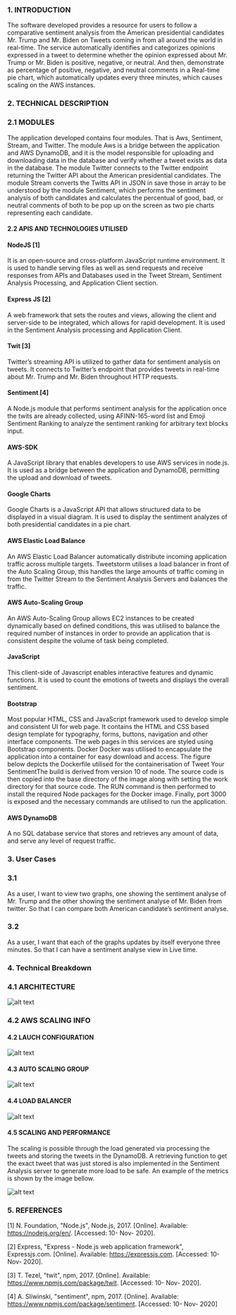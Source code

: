 
### 1.	INTRODUCTION

The software developed provides a resource for users to follow a comparative sentiment analysis from the American presidential candidates Mr. Trump and Mr. Biden on Tweets coming in from all around the world in real-time. The service automatically identifies and categorizes opinions expressed in a tweet to determine whether the opinion expressed about Mr. Trump or Mr. Biden is positive, negative, or neutral. And then, demonstrate as percentage of positive, negative, and neutral comments in a Real-time pie chart, which automatically updates every three minutes, which causes scaling on the AWS instances.

### 2.	TECHNICAL DESCRIPTION

### 2.1	MODULES

The application developed contains four modules. That is Aws, Sentiment, Stream, and Twitter. The module Aws is a bridge between the application and AWS DynamoDB, and it is the model responsible for uploading and downloading data in the database and verify whether a tweet exists as data in the database. The module Twitter connects to the Twitter endpoint returning the Twitter API about the American presidential candidates. The module Stream converts the Twitts API in JSON in save those in array to be understood by the module Sentiment, which performs the sentiment analysis of both candidates and calculates the percentual of good, bad, or neutral comments of both to be pop up on the screen as two pie charts representing each candidate.

#### 2.2	APIS AND TECHNOLOGIES UTILISED

#### NodeJS [1]
It is an open-source and cross-platform JavaScript runtime environment. It is used to handle serving files as well as send requests and receive responses from APIs and Databases used in the Tweet Stream, Sentiment Analysis Processing, and Application Client section.

#### Express JS [2]
A web framework that sets the routes and views, allowing the client and server-side to be integrated, which allows for rapid development. It is used in the Sentiment Analysis processing and Application Client.

#### Twit [3]

Twitter’s streaming API is utilized to gather data for sentiment analysis on tweets. It connects to Twitter’s endpoint that provides tweets in real-time about Mr. Trump and Mr. Biden throughout HTTP requests.

#### Sentiment [4]

A Node.js module that performs sentiment analysis for the application once the twits are already collected, using AFINN-165-word list and Emoji Sentiment Ranking to analyze the sentiment ranking for arbitrary text blocks input.

#### AWS-SDK

A JavaScript library that enables developers to use AWS services in node.js. It is used as a bridge between the application and DynamoDB, permitting the upload and download of tweets.

#### Google Charts

Google Charts is a JavaScript API that allows structured data to be displayed in a visual diagram. It is used to display the sentiment analyzes of both presidential candidates in a pie chart.

#### AWS Elastic Load Balance

An AWS Elastic Load Balancer automatically distribute incoming application traffic across multiple targets. Tweetstorm utilises a load balancer in front of the Auto Scaling Group, this handles the large amounts of traffic coming in from the Twitter Stream to the Sentiment Analysis Servers and balances the traffic.

#### AWS Auto-Scaling Group

An AWS Auto-Scaling Group allows EC2 instances to be created dynamically based on defined conditions, this was utilised to balance the required number of instances in order to provide an application that is consistent despite the volume of task being completed.

#### JavaScript

This client-side of Javascript enables interactive features and dynamic functions. It
is used to count the emotions of tweets and displays the overall sentiment.

#### Bootstrap

Most popular HTML, CSS and JavaScript framework used to develop simple and
consistent UI for web page. It contains the HTML and CSS based design template
for typography, forms, buttons, navigation and other interface components. The
web pages in this services are styled using Bootstrap components.
Docker
Docker was utilised to encapsulate the application into a container for easy download and access.
The figure below depicts the Dockerfile utilised for the containerisation of Tweet Your SentimentThe
build is derived from version 10 of node. The source code is then copied into the base directory of
the image along with setting the work directory for that source code. The RUN command is then
performed to install the required Node packages for the Docker image. Finally, port 3000 is exposed
and the necessary commands are utilised to run the application.

#### AWS DynamoDB

A no SQL database service that stores and retrieves any amount of data, and serve any level of request traffic.

### 3.	User Cases

### 3.1

As a user, I want to view two graphs, one showing the sentiment analyse of Mr. Trump and the other showing the sentiment analyse of Mr. Biden from twitter. So that I can compare both American candidate’s sentiment analyse.

### 3.2

As a user, I want that each of the graphs updates by itself everyone three minutes. So that I can have a sentiment analyse view in Live time.

### 4.	Technical Breakdown

### 4.1	ARCHITECTURE

![alt text](<./bin/images/architecture.jpg>)

### 4.2	AWS SCALING INFO

#### 4.2	LAUCH CONFIGURATION

![alt text](<./bin/images/launchConfiguration.jpg>)

#### 4.3	AUTO SCALING GROUP

![alt text](<./bin/images/autoScalingGroup.jpg>)

#### 4.4	LOAD BALANCER
![alt text](<./bin/images/loadBalancer.jpg>)

#### 4.5	SCALING AND PERFORMANCE

The scaling is possible through the load generated via processing the tweets and storing the tweets in the DynamoDB. A retrieving function to get the exact tweet that was just stored is also implemented in the Sentiment Analysis server to generate more load to be safe. An example of the metrics is shown by the image bellow.

![alt text](<./bin/images/scaling.jpg>)


### 5.	REFERENCES

[1] N. Foundation, "Node.js", Node.js, 2017. 
[Online]. Available: https://nodejs.org/en/. [Accessed: 10- Nov- 2020]. 

[2] Express, "Express - Node.js web application framework", Expressjs.com. 
[Online]. Available: https://expressjs.com. [Accessed: 10- Nov- 2020]. 


[3] T. Tezel, "twit", npm, 2017. 
[Online]. Available: https://www.npmjs.com/package/twit. [Accessed: 10- Nov- 2020].

[4] A. Sliwinski, "sentiment", npm, 2017. 
[Online]. Available: https://www.npmjs.com/package/sentiment. [Accessed: 10- Nov- 2020]

